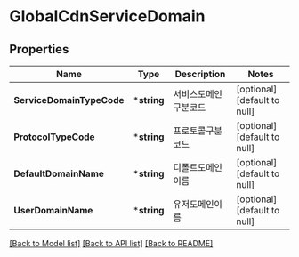 # GlobalCdnServiceDomain

## Properties
Name | Type | Description | Notes
------------ | ------------- | ------------- | -------------
**ServiceDomainTypeCode** | ***string** | 서비스도메인구분코드 | [optional] [default to null]
**ProtocolTypeCode** | ***string** | 프로토콜구분코드 | [optional] [default to null]
**DefaultDomainName** | ***string** | 디폴트도메인이름 | [optional] [default to null]
**UserDomainName** | ***string** | 유저도메인이름 | [optional] [default to null]

[[Back to Model list]](../README.md#documentation-for-models) [[Back to API list]](../README.md#documentation-for-api-endpoints) [[Back to README]](../README.md)


